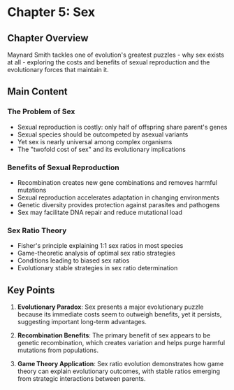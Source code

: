 # Chapter 5: Sex

## Chapter Overview
Maynard Smith tackles one of evolution's greatest puzzles - why sex exists at all - exploring the costs and benefits of sexual reproduction and the evolutionary forces that maintain it.

## Main Content

### The Problem of Sex
- Sexual reproduction is costly: only half of offspring share parent's genes
- Sexual species should be outcompeted by asexual variants
- Yet sex is nearly universal among complex organisms
- The "twofold cost of sex" and its evolutionary implications

### Benefits of Sexual Reproduction
- Recombination creates new gene combinations and removes harmful mutations
- Sexual reproduction accelerates adaptation in changing environments
- Genetic diversity provides protection against parasites and pathogens
- Sex may facilitate DNA repair and reduce mutational load

### Sex Ratio Theory
- Fisher's principle explaining 1:1 sex ratios in most species
- Game-theoretic analysis of optimal sex ratio strategies
- Conditions leading to biased sex ratios
- Evolutionary stable strategies in sex ratio determination

## Key Points

1. **Evolutionary Paradox**: Sex presents a major evolutionary puzzle because its immediate costs seem to outweigh benefits, yet it persists, suggesting important long-term advantages.

2. **Recombination Benefits**: The primary benefit of sex appears to be genetic recombination, which creates variation and helps purge harmful mutations from populations.

3. **Game Theory Application**: Sex ratio evolution demonstrates how game theory can explain evolutionary outcomes, with stable ratios emerging from strategic interactions between parents.